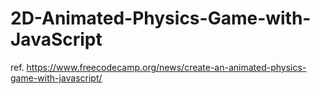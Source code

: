 # 2D-Animated-Physics-Game-with-JavaScript
ref. https://www.freecodecamp.org/news/create-an-animated-physics-game-with-javascript/
